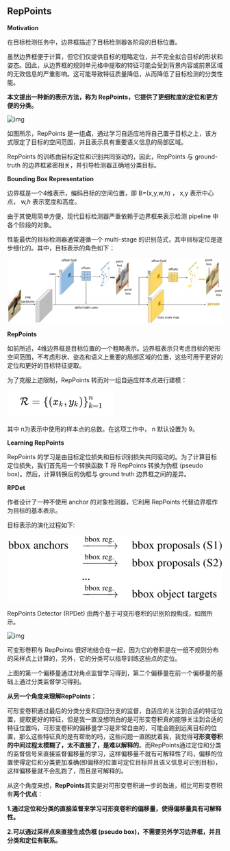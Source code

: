 ## **RepPoints**

**Motivation**

在目标检测任务中，边界框描述了目标检测器各阶段的目标位置。

虽然边界框便于计算，但它们仅提供目标的粗略定位，并不完全拟合目标的形状和姿态。因此，从边界框的规则单元格中提取的特征可能会受到背景内容或前景区域的无效信息的严重影响。这可能导致特征质量降低，从而降低了目标检测的分类性能。

**本文提出一种新的表示方法，称为 RepPoints，它提供了更细粒度的定位和更方便的分类。**

![img](https://pic1.zhimg.com/80/v2-90b287d33671ba1544fa99950f6b9058_720w.webp)

如图所示，RepPoints 是一组**点**，通过学习自适应地将自己置于目标之上，该方式限定了目标的空间范围，并且表示具有重要语义信息的局部区域。

RepPoints 的训练由目标定位和识别共同驱动的，因此，RepPoints 与 ground-truth 的边界框紧密相关，并引导检测器正确地分类目标。

**Bounding Box Representation**

边界框是一个4维表示，编码目标的空间位置，即 B=(x,y,w,ℎ) ， x,y 表示中心点， w,ℎ 表示宽度和高度。

由于其使用简单方便，现代目标检测器严重依赖于边界框来表示检测 pipeline 中各个阶段的对象。

性能最优的目标检测器通常遵循一个 multi-stage 的识别范式，其中目标定位是逐步细化的。其中，目标表示的角色如下：

![img](https://github.com/dongdong2061/paper_summary/blob/master/image/reppoints.jpg)

**RepPoints**

如前所述，4维边界框是目标位置的一个粗略表示。边界框表示只考虑目标的矩形空间范围，不考虑形状、姿态和语义上重要的局部区域的位置，这些可用于更好的定位和更好的目标特征提取。

为了克服上述限制，RepPoints 转而对一组自适应样本点进行建模：

![image-20230402203008482](https://github.com/dongdong2061/paper_summary/blob/master/image/Reppoints)

其中 n为表示中使用的样本点的总数。在这项工作中， n 默认设置为 9。

**Learning RepPoints**

RepPoints 的学习是由目标定位损失和目标识别损失共同驱动的。为了计算目标定位损失，我们首先用一个转换函数 T 将 RepPoints 转换为伪框 (pseudo box)。然后，计算转换后的伪框与 ground truth 边界框之间的差异。

**RPDet**

作者设计了一种不使用 anchor 的对象检测器，它利用 RepPoints 代替边界框作为目标的基本表示。

目标表示的演化过程如下:

![img](https://github.com/dongdong2061/paper_summary/blob/master/image/v2-1ef144aa4c35ad23ebdd545e4d059f53_720w.webp)

RepPoints Detector (RPDet) 由两个基于可变形卷积的识别阶段构成，如图所示。

![img](https://pic1.zhimg.com/80/v2-41cd6f7dbaebc07784bde9270735f9b0_720w.webp)

可变形卷积与 RepPoints 很好地结合在一起，因为它的卷积是在一组不规则分布的采样点上计算的，另外，它的分类可以指导训练这些点的定位。

上图的第一个偏移量通过对角点监督学习得到，第二个偏移量在前一个偏移量的基础上通过分类监督学习得到。

**从另一个角度来理解RepPoints：**

可形变卷积通过最后的分类分支和回归分支的监督，自适应的关注到合适的特征位置，提取更好的特征，但是我一直没想明白的是可形变卷积真的能够关注到合适的特征位置吗，可形变卷积的偏移量学习是非常自由的，可能会跑到远离目标的位置，那么这些特征真的是有帮助的吗，这些问题一直困扰着我，我觉得**可形变卷积的中间过程太模糊了，太不直接了，是难以解释的**。而RepPoints通过定位和分类的监督信号来直接监督偏移量的学习，这样偏移量不就有可解释性了吗，偏移的位置使得定位和分类更加准确(即偏移的位置可定位目标并且语义信息可识别目标)，这样偏移量就不会乱跑了，而且是可解释的。

从这个角度来想，**RepPoints**其实是对可形变卷积进一步的改进，相比可形变卷积有**两个优点**：

**1.通过定位和分类的直接监督来学习可形变卷积的偏移量，使得偏移量具有可解释性。**

**2.可以通过采样点来直接生成伪框 (pseudo box)，不需要另外学习边界框，并且分类和定位有联系。**
